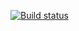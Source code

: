 [![Build status](https://ci.appveyor.com/api/projects/status/3pxiiapppx6i90u2/branch/master?svg=true)](https://ci.appveyor.com/project/DimkaSmile/api1-2-3mx0t/branch/master)
